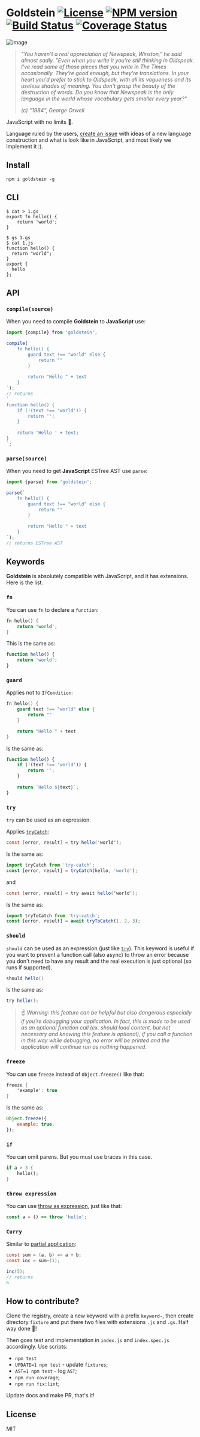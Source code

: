 # Goldstein [![License][LicenseIMGURL]][LicenseURL] [![NPM version][NPMIMGURL]][NPMURL] [![Build Status][BuildStatusIMGURL]][BuildStatusURL] [![Coverage Status][CoverageIMGURL]][CoverageURL]

[NPMURL]: https://npmjs.org/package/goldstein "npm"
[NPMIMGURL]: https://img.shields.io/npm/v/goldstein.svg?style=flat
[BuildStatusURL]: https://github.com/coderaiser/goldstein/actions?query=workflow%3A%22Node+CI%22 "Build Status"
[BuildStatusIMGURL]: https://github.com/coderaiser/goldstein/workflows/Node%20CI/badge.svg
[LicenseURL]: https://tldrlegal.com/license/mit-license "MIT License"
[LicenseIMGURL]: https://img.shields.io/badge/license-MIT-317BF9.svg?style=flat
[CoverageURL]: https://coveralls.io/github/coderaiser/goldstein?branch=master
[CoverageIMGURL]: https://coveralls.io/repos/coderaiser/goldstein/badge.svg?branch=master&service=github

![image](https://user-images.githubusercontent.com/1573141/175353192-9867d3ba-beaf-46d5-adbc-e2eb736bfef1.png)

> *"You haven't a real appreciation of Newspeak, Winston," he said almost sadly. "Even when you write it you're still thinking in Oldspeak. I've read some of those pieces that you write in The Times occasionally. They're good enough, but they're translations. In your heart you'd prefer to stick to Oldspeak, with all its vagueness and its useless shades of meaning. You don't grasp the beauty of the destruction of words. Do you know that Newspeak is the only language in the world whose vocabulary gets smaller every year?"*
>
> *(c) “1984”, George Orwell*

JavaScript with no limits 🤫.

Language ruled by the users, [create an issue](https://github.com/coderaiser/goldstein/issues/new/choose) with ideas of a new language construction and what is look like in JavaScript, and most likely we implement it :).

## Install

```
npm i goldstein -g
```

## CLI

```
$ cat > 1.gs
export fn hello() {
    return 'world';
}

$ gs 1.gs
$ cat 1.js
function hello() {
  return "world";
}
export {
  hello
};
```

## API

### `compile(source)`

When you need to compile **Goldstein** to **JavaScript** use:

```js
import {compile} from 'goldstein';

compile(`
    fn hello() {
        guard text !== "world" else {
            return ""
        }
        
        return "Hello " + text
    }
`);
// returns
`
function hello() {
    if (!(text !== 'world')) {
        return '';
    }
    
    return 'Hello ' + text;
}
`;
```

### `parse(source)`

When you need to get **JavaScript** ESTree AST use `parse`:

```js
import {parse} from 'goldstein';

parse(`
    fn hello() {
        guard text !== "world" else {
            return ""
        }
        
        return "Hello " + text
    }
`);
// returns ESTree AST
```

## Keywords

**Goldstein** is absolutely compatible with JavaScript, and it has extensions.
Here is the list.

### `fn`

You can use `fn` to declare a `function`:

```rust
fn hello() {
    return 'world';
}
```

This is the same as:

```js
function hello() {
    return 'world';
}
```

### `guard`

Applies not to `IfCondition`:

```swift
fn hello() {
    guard text !== "world" else {
        return ""
    }

    return "Hello " + text
}
```

Is the same as:

```js
function hello() {
    if (!(text !== 'world')) {
        return '';
    }
    
    return `Hello ${text}`;
}
```

### `try`

`try` can be used as an expression.

Applies [`tryCatch`](https://github.com/coderaiser/try-catch):

```gs
const [error, result] = try hello('world');
```

Is the same as:

```js
import tryCatch from 'try-catch';
const [error, result] = tryCatch(hello, 'world');
```

and

```gs
const [error, result] = try await hello('world');
```

Is the same as:

```js
import tryToCatch from 'try-catch';
const [error, result] = await tryToCatch(1, 2, 3);
```

### `should`

`should` can be used as an expression (just like [`try`](https://github.com/coderaiser/goldstein/edit/master/README.md#try)).
This keyword is useful if you want to prevent a function call (also async) to throw an error because you don't need to have any result and the real execution is just optional (so runs if supported).

```gs
should hello()
```

Is the same as:

```gs
try hello();
```

> ☝️ *Warning: this feature can be helpful but also dangerous especially if you're debugging your application. In fact, this is made to be used as an optional function call (ex. should load content, but not necessary and knowing this feature is optional), if you call a function in this way while debugging, no error will be printed and the application will continue run as nothing happened.*

### `freeze`

You can use `freeze` instead of `Object.freeze()` like that:

```gs
freeze {
    'example': true
}
```

Is the same as:

```js
Object.freeze({
    example: true,
});
```

### `if`

You can omit parens. But you must use braces in this case.

```rust
if a > 3 {
    hello();
}
```

### `throw expression`

You can use [throw as expression](https://github.com/tc39/proposal-throw-expressions), just like that:

```js
const a = () => throw 'hello';
```

### `Curry`

Similar to [partial application](https://github.com/tc39/proposal-partial-application):

```gs
const sum = (a, b) => a + b;
const inc = sum~(1);

inc(5);
// returns
6
```

## How to contribute?

Clone the registry, create a new keyword with a prefix `keyword-`, then create directory `fixture` and put there two files with extensions `.js` and `.gs`. Half way done 🥳!

Then goes test and implementation in `index.js` and `index.spec.js` accordingly. Use scripts:

- `npm test`
- `UPDATE=1 npm test` - update `fixtures`;
- `AST=1 npm test` - log `AST`;
- `npm run coverage`;
- `npm run fix:lint`;

Update docs and make PR, that's it!

## License

MIT
